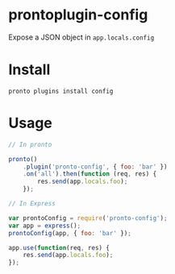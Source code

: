 prontoplugin-config
===================

Expose a JSON object in `app.locals.config`

# Install

    pronto plugins install config
    
# Usage

```js
// In pronto

pronto()
	.plugin('pronto-config', { foo: 'bar' })
	.on('all').then(function (req, res) {
		res.send(app.locals.foo);
	});

// In Express

var prontoConfig = require('pronto-config');
var app = express();
prontoConfig(app, { foo: 'bar' });

app.use(function(req, res) {
	res.send(app.locals.foo);
});
```

